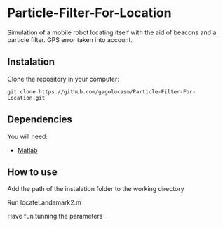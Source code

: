# Particle-Filter-For-Location

Simulation of a mobile robot locating itself with the aid of beacons and a particle filter. GPS error taken into account.

## Instalation

Clone the repository in your computer:

`git clone https://github.com/gagolucasm/Particle-Filter-For-Location.git`

## Dependencies

You will need:

* [Matlab](https://es.mathworks.com/products/matlab.html)

## How to use

Add the path of the instalation folder to the working directory

Run locateLandamark2.m 

Have fun tunning the parameters
